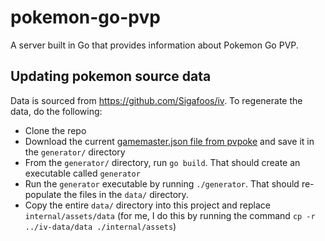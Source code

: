 # pokemon-go-pvp
A server built in Go that provides information about Pokemon Go PVP. 

## Updating pokemon source data
Data is sourced from https://github.com/Sigafoos/iv. To regenerate the data, do the following:
- Clone the repo
- Download the current [gamemaster.json file from pvpoke](https://github.com/pvpoke/pvpoke/blob/master/src/data/gamemaster.json) and save it in the `generator/` directory
- From the `generator/` directory, run `go build`. That should create an executable called `generator`
- Run the `generator` executable by running `./generator`. That should re-populate the files in the `data/` directory.
- Copy the entire `data/` directory into this project and replace `internal/assets/data` (for me, I do this by running the command `cp -r ../iv-data/data ./internal/assets`)

